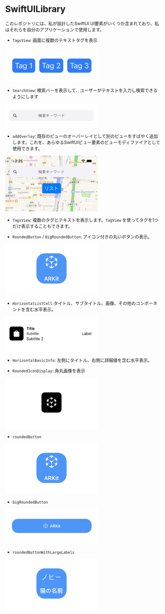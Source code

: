 # SwiftUILibrary

このレポジトリには、私が設計したSwiftUI UI要素がいくつか含まれており、私はそれらを自分のアプリケーションで使用します。

- `TagsView`: ​画面に複数のテキストタグを表示

<img width="300" alt="image" src="https://raw.githubusercontent.com/mszmagic/SwiftUILibrary/master/Images/TagsView.png">

- `SearchView`: 検索バーを表示して、ユーザーがテキストを入力し検索できるようにします

<img width="300" alt="image" src="https://raw.githubusercontent.com/mszmagic/SwiftUILibrary/master/Images/SearchTextFieldView.png">

- `addOverlay`: 既存のビューのオーバーレイとして別のビューをすばやく追加します。これを、あらゆるSwiftUIビュー要素のビューモディファイアとして使用できます。

<img width="300" alt="image" src="https://raw.githubusercontent.com/mszmagic/SwiftUILibrary/master/Images/overlayExample.jpg">

- `TagsView`: 複数のタグとテキストを表示します。`TagView` を使ってタグを1つだけ表示することもできます。

- `RoundedButton` / `BigRoundedButton`: アイコン付きの丸いボタンの表示。

<img width="300" alt="image" src="https://raw.githubusercontent.com/mszmagic/SwiftUILibrary/master/Images/roundedButton.png">

- `HorizontalListCell`: ​タイトル、サブタイトル、画像、その他のコンポーネントを含む水平表示。

<img width="300" alt="image" src="https://raw.githubusercontent.com/mszmagic/SwiftUILibrary/master/Images/HorizontalListCell.png">

- `HorizontalBasicInfo`: 左側にタイトル、右側に詳細値を含む水平表示。

- `RoundedIconDisplay`: 角丸画像を表示

<img width="300" alt="image" src="https://raw.githubusercontent.com/mszmagic/SwiftUILibrary/master/Images/RoundedIconDisplay.png">

-  `roundedButton`

<img width="300" alt="image" src="https://raw.githubusercontent.com/mszmagic/SwiftUILibrary/master/Images/roundedButton.png">

- `bigRoundedButton`

<img width="300" alt="image" src="https://raw.githubusercontent.com/mszmagic/SwiftUILibrary/master/Images/BigRoundedButton.png">

- `roundedButtonWithLargeLabels`

<img width="300" alt="image" src="https://raw.githubusercontent.com/mszmagic/SwiftUILibrary/master/Images/roundedButtonWithLargeLabels.png">
